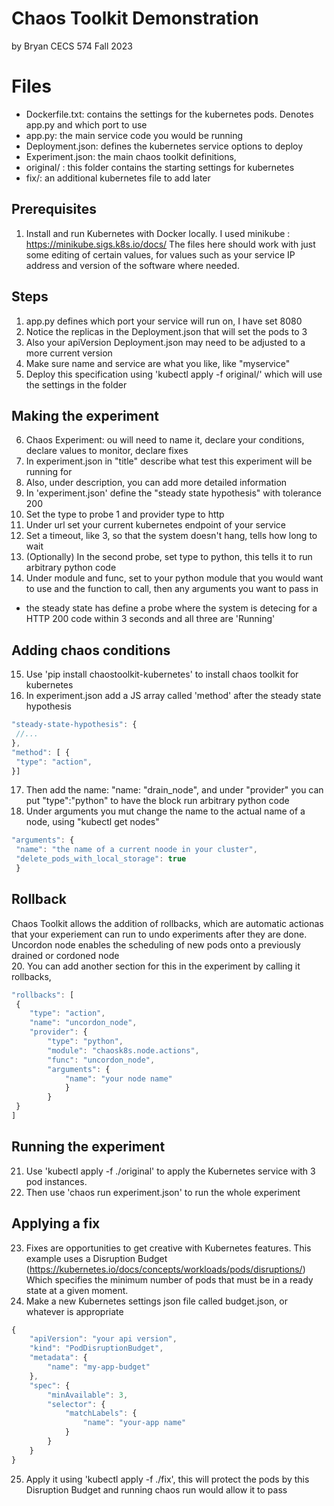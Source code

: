 # Chaos Toolkit Demonstration 
by Bryan CECS 574 Fall 2023
# Files
- Dockerfile.txt: contains the settings for the kubernetes pods. Denotes app.py and which port to use
- app.py: the main service code you would be running
- Deployment.json: defines the kubernetes service options to deploy
- Experiment.json: the main chaos toolkit definitions, 
- original/ : this folder contains the starting settings for kubernetes
- fix/: an additional kubernetes file to add later

## Prerequisites

1. Install and run Kubernetes with Docker locally. I used minikube : https://minikube.sigs.k8s.io/docs/
The files here should work with just some editing of certain values, for values such as your service IP address and version of the software where needed.

## Steps

1. app.py defines which port your service will run on, I have set 8080
2. Notice the replicas in the Deployment.json that will set the pods to 3
3. Also your apiVersion Deployment.json may need to be adjusted to a more current version
4. Make sure name and service are what you like, like "myservice"
5. Deploy this specification using 'kubectl apply -f original/' which will use the settings in the folder
## Making the experiment
6. Chaos Experiment: ou will need to name it, declare your conditions, declare values to monitor, declare fixes
7. In experiment.json in "title" describe what test this experiment will be running for
8. Also, under description, you can add more detailed information
9. In 'experiment.json' define the "steady state hypothesis" with tolerance 200
10. Set the type to probe 1 and provider type to http
11. Under url set your current kubernetes endpoint of your service
12. Set a  timeout, like 3, so that the system doesn't hang, tells how long to wait
13. (Optionally) In the second probe, set type to python, this tells it to run arbitrary python code
14. Under module and func, set to your python module that you would want to use and the function to call, then any arguments you want to pass in
- the steady state has define a probe where the system is detecing for a HTTP 200 code within 3 seconds and all three are 'Running'
## Adding chaos conditions
15. Use 'pip install chaostoolkit-kubernetes' to install chaos toolkit for kubernetes
16. In experiment.json add a JS array called 'method' after the steady state hypothesis
```Javascript
"steady-state-hypothesis": {
 //...
},
"method": [ {
 "type": "action",
}]
```
17. Then add the name:  "name: "drain_node", and under "provider" you can put "type":"python" to have the block run arbitrary python code
18. Under arguments you mut change the name to the actual name of a node, using "kubectl get nodes"
```Javascript
"arguments": {
 "name": "the name of a current noode in your cluster",
 "delete_pods_with_local_storage": true
 }
```
## Rollback
 Chaos Toolkit allows the addition of rollbacks, which are automatic actionas that your experiement can run to undo experiments after they are done. Uncordon node enables the scheduling of new pods onto a previously drained or cordoned node \
20. You can add another section for this in the experiment by calling it rollbacks, 
```Javascript
"rollbacks": [
 {
    "type": "action",
    "name": "uncordon_node",
    "provider": {
        "type": "python",
        "module": "chaosk8s.node.actions",
        "func": "uncordon_node",
        "arguments": {
            "name": "your node name"
            }
        }
 }
]
```
## Running the experiment
21. Use 'kubectl apply -f ./original' to apply the Kubernetes service with 3 pod instances.
22. Then use 'chaos run experiment.json' to run the whole experiment

## Applying a fix
23. Fixes are opportunities to get creative with Kubernetes features. This example uses a Disruption Budget (https://kubernetes.io/docs/concepts/workloads/pods/disruptions/) Which specifies the minimum number of pods that must be in a ready state at a given moment. 
24. Make a new Kubernetes settings json file called budget.json, or whatever is appropriate
```Javascript
{
	"apiVersion": "your api version",
	"kind": "PodDisruptionBudget",
	"metadata": {
		"name": "my-app-budget"
	},
	"spec": {
		"minAvailable": 3,
		"selector": {
			"matchLabels": {
				"name": "your-app name"
			}
		}
	}
}
```
25. Apply it using 'kubectl apply -f ./fix', this will protect the pods by this Disruption Budget and running chaos run would allow it to pass

